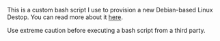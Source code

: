 This is a custom bash script I use to provision a new Debian-based Linux Destop. You can read more about it [here](https://www.justinsloan.com).

Use extreme caution before executing a bash script from a third party.
